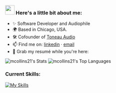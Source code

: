 ### <img src="https://media.giphy.com/media/hvRJCLFzcasrR4ia7z/giphy.gif" width="30px"> Here's a little bit about me:

- ✨ Software Developer and Audiophile
- 🌍 Based in Chicago, USA.
- 🛠️ Cofounder of [Toneau Audio](https://github.com/toneauaudio)
- 📫 Find me on: [linkedin](https://www.linkedin.com/in/michaelcollinswav/) · [email](mailto:mcollins21@luc.edu)
- 📑 Grab my resumé while you're here:

![mcollins21's Stats](https://github-readme-stats.vercel.app/api?username=mcollins21&theme=vue&show_icons=true&hide_border=true&count_private=true)
![mcollins21's Top Languages](https://github-readme-stats.vercel.app/api/top-langs/?username=mcollins21&theme=vue&show_icons=true&hide_border=true&layout=compact)

### Current Skills:

[![My Skills](https://skillicons.dev/icons?i=c,html,java,vim,matlab,ableton,androidstudio)](https://skillicons.dev)


<!---
mcollins21/mcollins21 is a ✨ special ✨ repository because its `README.md` (this file) appears on your GitHub profile.
You can click the Preview link to take a look at your changes.
--->

